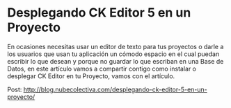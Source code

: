 # Desplegando CK Editor 5 en un Proyecto
En ocasiones necesitas usar un editor de texto para tus proyectos o darle a los usuarios que usan tu aplicación un cómodo espacio en el cual puedan escribir lo que desean y porque no guardar lo que escriban en una Base de Datos, en este artículo vamos a compartir contigo como instalar o desplegar CK Editor en tu Proyecto, vamos con el artículo. 

Post: http://blog.nubecolectiva.com/desplegando-ck-editor-5-en-un-proyecto/ 
